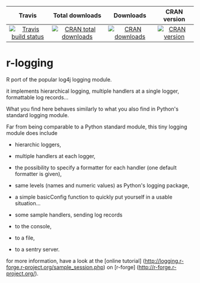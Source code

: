  |       Travis       |   Total downloads   |      Downloads     |     CRAN version   |
| :----------------: | :----------------: | :----------------: | :----------------: |
| [![Travis build status](https://travis-ci.com/WLOGSolutions/r-logging.svg?branch=master)](https://travis-ci.com/WLOGSolutions/r-logging) | [![CRAN total downloads](http://cranlogs.r-pkg.org/badges/grand-total/logging)](http://cranlogs.r-pkg.org/badges/grand-total/logging)| [![CRAN downloads](https://cranlogs.r-pkg.org/badges/logging)](https://cranlogs.r-pkg.org/badges/logging)| [![CRAN version](http://www.r-pkg.org/badges/version/logging)](http://www.r-pkg.org/badges/version/logging)|
 
r-logging
=========

R port of the popular log4j logging module.

it implements hierarchical logging, multiple handlers at a single logger, formattable log records...

What you find here behaves similarly to what you also find in Python's standard logging module.

Far from being comparable to a Python standard module, this tiny logging module does include

- hierarchic loggers,
- multiple handlers at each logger,
- the possibility to specify a formatter for each handler (one default formatter is given),
- same levels (names and numeric values) as Python's logging package,
- a simple basicConfig function to quickly put yourself in a usable situation...

- some sample handlers, sending log records
 - to the console, 
 - to a file, 
 - to a sentry server.

for more information, have a look at the [online
tutorial] (http://logging.r-forge.r-project.org/sample_session.php) on
[r-forge] (http://r-forge.r-project.org/).
